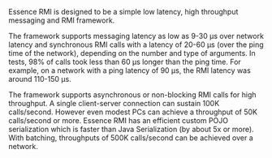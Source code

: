 Essence RMI is designed to be a simple low latency, high throughput messaging and RMI framework.

The framework supports messaging latency as low as 9-30 µs over network latency and synchronous RMI calls with a latency of 20-60 µs (over the ping time of the network), depending on the number and type of arguments. In tests, 98% of calls took less than 60 µs longer than the ping time. For example, on a network with a ping latency of 90 µs, the RMI latency was around 110-150 µs.

The framework supports asynchronous or non-blocking RMI calls for high throughput. A single client-server connection can sustain 100K calls/second. However even modest PCs can achieve a throughput of 50K calls/second or more. Essence RMI has an efficient custom POJO serialization which is faster than Java Serialization (by about 5x or more).
With batching, throughputs of 500K calls/second can be achieved over a network.